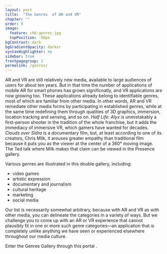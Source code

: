 ```yaml
---
layout: post
title:  "The Genres  of AR and VR"
chapter: ""
order: 9
image:
  feature: ch6-genres.jpg
  topPosition: -50px
bgContrast: dark
bgGradientOpacity: darker
syntaxHighlighter: no
sidebar: true
frontpagegroup: 1
permalink: /genres/
---
```

AR and VR are still relatively new media, available to large audiences of users for about ten years. But in that time the number of applications of mobile AR for smart phones has grown significnatly, and VR applications are now growing too. These applications already belong to identifiable genres, most of which are familiar from other media. In other words, AR and VR remediate other media forms by participating in established genres, while at the same time redefining them through qualities of 3D graphics, immersion, location tracking and sensing, and so on. *Half Life: Alyx* is unmistakably a first-person shooter in the tradition of the whole franchise, but it adds the immediacy of immersive VR, which gamers have wanted for decades. *Clouds over Sidra* is a documentary film, but, at least according to one of its creators, Chris Milk, it arouses greater empathy than traditional film because it puts you as the viewer at the center of a 360° moving image. The Ted talk where Milk makes that claim can be viewed in the Presence gallery. 

Various genres are illustrated in this double gallery, including:

* video games
* artistic expression
* documentary and journalism
* cultural heritage
* marketing
* social media

Our list is necessarily somewhat arbitrary, because with AR and VR as with other media, you can delineate the categories in a variety of ways. But we challenge you to come up with an AR or VR experience that cannot plausibly fit in one or more such genre categories&mdash;an application that is completely unlike anything we have seen or experienced elsewhere throughout our media culture. 

Enter the Genres Gallery through this portal <a class="xrlink" room="0" waypoint="genres"></a>.